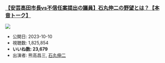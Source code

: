 ### [【安芸高田市長vs不信任案提出の議員】石丸伸二の野望とは？【本音トーク】](https://www.youtube.com/watch?v=TkJRmw7WPeI)
[![](https://img.youtube.com/vi/TkJRmw7WPeI/hqdefault.jpg)](https://www.youtube.com/watch?v=TkJRmw7WPeI)
-   公開日: 2023-10-10
-   視聴数: 1,825,854
-   **いいね数: 23,679**
-   出演者: 熊高昌三, [石丸伸二](/rehacq_fan/people/石丸伸二 "wikilink")

